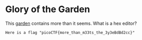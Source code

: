 # Glory of the Garden
This [garden](https://jupiter.challenges.picoctf.org/static/d0e1ffb10fc0017c6a82c57900f3ffe3/garden.jpg) contains more than it seems.
What is a hex editor?


```
Here is a flag "picoCTF{more_than_m33ts_the_3y3eBdBd2cc}"
```